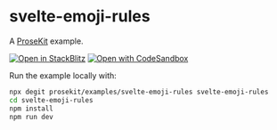 # svelte-emoji-rules

A [ProseKit](https://prosekit.dev) example.

[![Open in StackBlitz](https://developer.stackblitz.com/img/open_in_stackblitz.svg)](https://stackblitz.com/github/prosekit/examples/tree/master/svelte-emoji-rules)
[![Open with CodeSandbox](https://assets.codesandbox.io/github/button-edit-lime.svg)](https://codesandbox.io/p/sandbox/github/prosekit/examples/tree/master/svelte-emoji-rules)

Run the example locally with:

```bash
npx degit prosekit/examples/svelte-emoji-rules svelte-emoji-rules
cd svelte-emoji-rules
npm install
npm run dev
```
